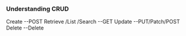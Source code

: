 ### Understanding CRUD

Create --POST
Retrieve /List /Search --GET
Update --PUT/Patch/POST
Delete --Delete